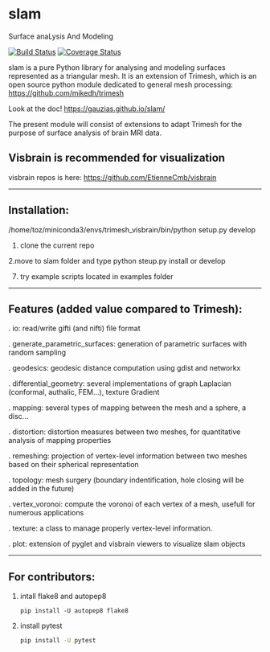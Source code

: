 # slam
Surface anaLysis And Modeling

[![Build Status](https://travis-ci.org/gauzias/slam.svg?branch=master)](https://travis-ci.org/gauzias/slam) 
[![Coverage Status](https://coveralls.io/repos/github/gauzias/slam/badge.svg?branch=master)](https://coveralls.io/github/gauzias/slam?branch=master)

slam is a pure Python library for analysing and modeling surfaces represented as a triangular mesh.
It is an extension of Trimesh, which is an open source python module dedicated to general mesh processing:
https://github.com/mikedh/trimesh

Look at the doc!
https://gauzias.github.io/slam/

The present module will consist of extensions to adapt Trimesh for the purpose of surface analysis of brain MRI data.

## Visbrain is recommended for visualization
visbrain repos is here: https://github.com/EtienneCmb/visbrain


------------------
Installation:
------------------

/home/toz/miniconda3/envs/trimesh_visbrain/bin/python setup.py develop

1. clone the current repo

2.move to slam folder and type python steup.py install or develop

7. try example scripts located in examples folder

------------------
Features (added value compared to Trimesh):
------------------

. io: read/write gifti (and nifti) file format 

. generate_parametric_surfaces: generation of parametric surfaces with random sampling

. geodesics: geodesic distance computation using gdist and networkx

. differential_geometry: several implementations of graph Laplacian (conformal, authalic, FEM...), texture Gradient

. mapping: several types of mapping between the mesh and a sphere, a disc...

. distortion: distortion measures between two meshes, for quantitative analysis of mapping properties

. remeshing: projection of vertex-level information between two meshes based on their spherical representation

. topology: mesh surgery (boundary indentification, hole closing will be added in the future)

. vertex_voronoi: compute the voronoi of each vertex of a mesh, usefull for numerous applications

. texture: a class to manage properly vertex-level information.

. plot: extension of pyglet and visbrain viewers to visualize slam objects


------------------
For contributors:
------------------

1. intall flake8 and autopep8
    ```
    pip install -U autopep8 flake8
   ```

2. install pytest
    ```bash
    pip install -U pytest 
    ```

